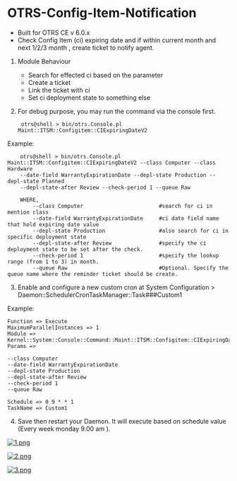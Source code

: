 # OTRS-Config-Item-Notification  
- Built for OTRS CE v 6.0.x  
- Check Config Item (ci) expiring date and if within current month and next 1/2/3 month , create ticket to notify agent.  

1. Module Behaviour
	
	- Search for effected ci based on the parameter
	- Create a ticket
	- Link the ticket with ci
	- Set ci deployment state to something else
	
  	
2. For debug purpose, you may run the command via the console first.

		otrs@shell > bin/otrs.Console.pl Maint::ITSM::Configitem::CIExpiringDateV2

Example: 

		otrs@shell > bin/otrs.Console.pl Maint::ITSM::Configitem::CIExpiringDateV2 --class Computer --class Hardware 
		--date-field WarrantyExpirationDate --depl-state Production --depl-state Planned 
		--depl-state-after Review --check-period 1 --queue Raw 

		WHERE,
			--class Computer						#search for ci in mention class
			--date-field WarrantyExpirationDate 	#ci date field name that hold expiring date value
			--depl-state Production					#also search for ci in specific deployment state
			--depl-state-after Review				#specify the ci deployment state to be set after the check.
			--check-period 1						#specify the lookup range (from 1 to 3) in month.
			--queue Raw								#Optional. Specify the queue name where the reminder ticket should be create.
	
    	
3. Enable and configure a new custom cron at System Configuration > Daemon::SchedulerCronTaskManager::Task###Custom1

Example:

	Function => Execute  
	MaximumParallelInstances => 1  
	Module => Kernel::System::Console::Command::Maint::ITSM::Configitem::CIExpiringDateV2  
	Params => 
	
	--class Computer						
	--date-field WarrantyExpirationDate 	
	--depl-state Production					
	--depl-state-after Review				
	--check-period 1						
	--queue Raw				
			
	Schedule => 0 9 * * 1  
	TaskName => Custom1

4. Save then restart your Daemon. It will execute based on schedule value (Every week monday 9.00 am ).  

[![1.png](https://i.postimg.cc/ydxBrBzZ/1.png)](https://postimg.cc/yJMwkMx1)

[![2.png](https://i.postimg.cc/G9wC2yTF/2.png)](https://postimg.cc/FkZqC1Zz)

[![3.png](https://i.postimg.cc/xdTcYw20/3.png)](https://postimg.cc/YvZpzy0V)

